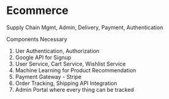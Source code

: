 # Ecommerce
Supply Chain Mgmt, Admin, Delivery, Payment, Authentication

Components Necessary
1. Uer Authentication, Authorization
2. Google API for Signup
3. User Service, Cart Service, Wishlist Service
4. Machine Learning for Product Recommendation
5. Payment Gateway - Stripe
6. Order Tracking, Shipping API Integration
7. Admin Portal where every thing can be tracked
